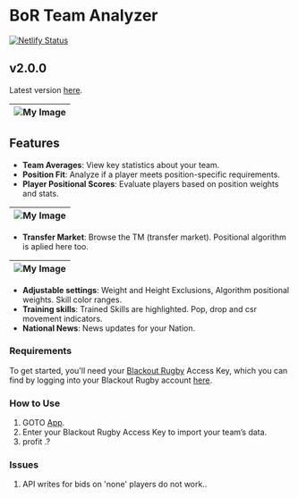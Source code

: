 # BoR Team Analyzer 

[![Netlify Status](https://api.netlify.com/api/v1/badges/65efd625-64c1-425a-b732-39f398915fa4/deploy-status)](https://app.netlify.com/sites/boranalyser/deploys)

## v2.0.0
Latest version [here](https://boranalyser.netlify.app/).

| ![My Image](https://boranalyser.netlify.app/src/assets/images/club-page-thumb.png) |
|:--:|

## Features
- **Team Averages**: View key statistics about your team.
- **Position Fit**: Analyze if a player meets position-specific requirements.
- **Player Positional Scores**: Evaluate players based on position weights and stats.

| ![My Image](https://boranalyser.netlify.app/assets/images/squad-page-thumb.png) |
|:--:|

- **Transfer Market**: Browse the TM (transfer market). Positional algorithm is aplied here too.

| ![My Image](https://boranalyser.netlify.app/assets/images/tm-page-thumb.png) |
|:--:|
- **Adjustable settings**: Weight and Height Exclusions, Algorithm positional weights. Skill color ranges.
- **Training skills**: Trained Skills are highlighted. Pop, drop and csr movement indicators.
- **National News**: News updates for your Nation.

### Requirements
To get started, you'll need your [Blackout Rugby](https://www.blackoutrugby.com) Access Key, which you can find by logging into your Blackout Rugby account [here](https://www.blackoutrugby.com/game/me.account.php#page=account).

### How to Use
1. GOTO [App](https://boranalyser.netlify.app/).
2. Enter your Blackout Rugby Access Key to import your team’s data.
3. profit .? 

### Issues
1. API writes for bids on 'none' players do not work..
